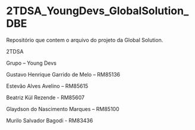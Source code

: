 # 2TDSA_YoungDevs_GlobalSolution_DBE
Repositório que contem o arquivo do projeto da Global Solution.

2TDSA

Grupo – Young Devs

Gustavo Henrique Garrido de Melo – RM85136

Estevão Alves Avelino – RM85615

Beatriz Kül Rezende - RM85607

Glaydson do Nascimento Marques – RM85100

Murilo Salvador Bagodi - RM83436
